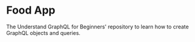 # Food App

The Understand GraphQL for Beginners' repository to learn how to create GraphQL objects and queries.
